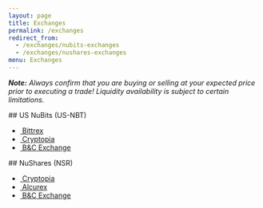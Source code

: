 ```yaml
---
layout: page
title: Exchanges
permalink: /exchanges
redirect_from:
  - /exchanges/nubits-exchanges
  - /exchanges/nushares-exchanges
menu: Exchanges
---
```


***Note:** Always confirm that you are buying or selling at your expected price prior to executing a trade! Liquidity availability is subject to certain limitations.*

<div id="exchanges-usnbt" class="exchanges">
## US NuBits (US-NBT)

<ul>
  <li>
    <a href="https://bittrex.com/Market/Index?MarketName=BTC-NBT" target="_blank">
      <img src="{{ site.baseurl }}/assets/logo-bittrex-150.png" alt="" />
      Bittrex
    </a>
  </li>
  <li>
    <a href="https://cryptopia.co.nz/Exchange/?market=USNBT_BTC" target="_blank">
      <img src="{{ site.baseurl }}/assets/logo-cryptopia.png" alt="" />
      Cryptopia
    </a>
  </li>
  <li>
    <a href="https://bcexchange.org/" target="_blank">
      <img src="{{ site.baseurl }}/assets/logo-BCExchange.png" alt="" />
      B&C Exchange
    </a>
  </li>
</ul>
</div>

<div id="exchanges-nsr" class="exchanges">
## NuShares (NSR)

<ul>
  <li>
    <a href="https://cryptopia.co.nz/Exchange/?market=NSR_BTC" target="_blank">
      <img src="{{ site.baseurl }}/assets/logo-cryptopia.png" alt="" />
      Cryptopia
    </a>
  </li>
  <li>
    <a href="https://alcurex.com/#NSR-BTC" target="_blank">
      <img src="{{ site.baseurl }}/assets/alcurex.png" alt="" />
      Alcurex
    </a>
  </li>
  <li>
    <a href="https://bcexchange.org/" target="_blank">
      <img src="{{ site.baseurl }}/assets/logo-BCExchange.png" alt="" />
      B&C Exchange
    </a>
  </li>
</ul>
</div>
